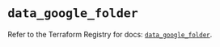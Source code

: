 # `data_google_folder`

Refer to the Terraform Registry for docs: [`data_google_folder`](https://registry.terraform.io/providers/hashicorp/google-beta/5.41.0/docs/data-sources/google_folder).
